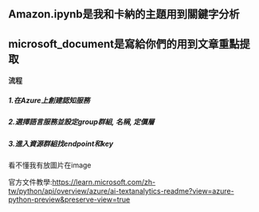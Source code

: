 ## Amazon.ipynb是我和卡納的主題用到關鍵字分析
## microsoft_document是寫給你們的用到文章重點提取

#### 流程
##### 1.在Azure上創建認知服務
##### 2.選擇語言服務並設定group群組, 名稱, 定價層
##### 3.進入資源群組找endpoint和key

看不懂我有放圖片在image

官方文件教學:https://learn.microsoft.com/zh-tw/python/api/overview/azure/ai-textanalytics-readme?view=azure-python-preview&preserve-view=true
